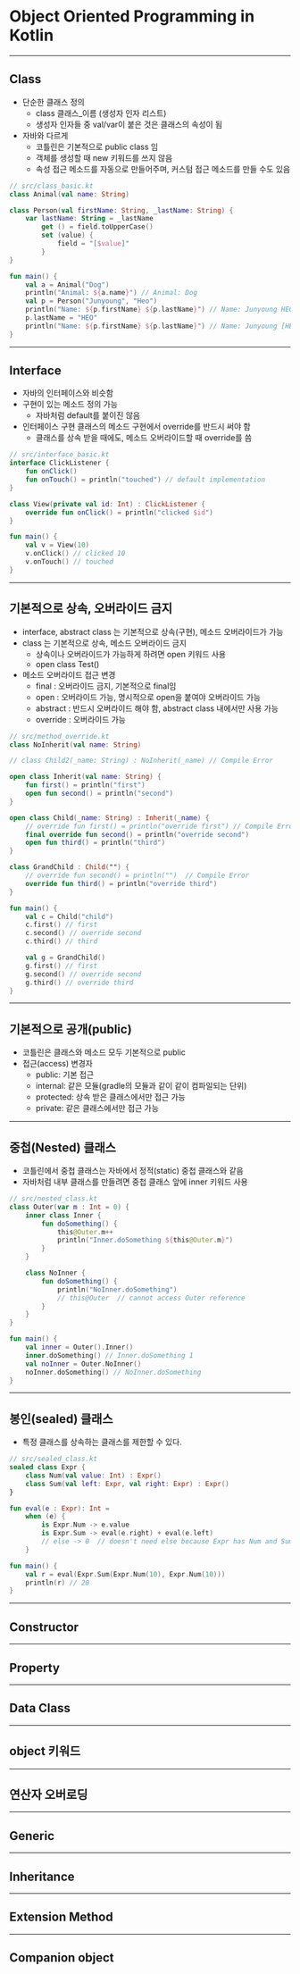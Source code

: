 
# Object Oriented Programming in Kotlin

---

## Class

* 단순한 클래스 정의
  * class 클래스_이름 (생성자 인자 리스트)
  * 생성자 인자들 중 val/var이 붙은 것은 클래스의 속성이 됨
* 자바와 다르게
  * 코틀린은 기본적으로 public class 임
  * 객체를 생성할 때 new 키워드를 쓰지 않음
  * 속성 접근 메소드를 자동으로 만들어주며, 커스텀 접근 메소드를 만들 수도 있음

```kotlin
// src/class_basic.kt
class Animal(val name: String)

class Person(val firstName: String, _lastName: String) {
    var lastName: String = _lastName
        get () = field.toUpperCase()
        set (value) {
            field = "[$value]"
        }
}

fun main() {
    val a = Animal("Dog")
    println("Animal: ${a.name}") // Animal: Dog
    val p = Person("Junyoung", "Heo")
    println("Name: ${p.firstName} ${p.lastName}") // Name: Junyoung HEO
    p.lastName = "HEO"
    println("Name: ${p.firstName} ${p.lastName}") // Name: Junyoung [HEO]
}
```

---

## Interface

* 자바의 인터페이스와 비슷함
* 구현이 있는 메소드 정의 가능
  * 자바처럼 default를 붙이진 않음
* 인터페이스 구현 클래스의 메소드 구현에서 override를 반드시 써야 함
  * 클래스를 상속 받을 때에도, 메소드 오버라이드할 때 override를 씀

```kotlin
// src/interface_basic.kt
interface ClickListener {
    fun onClick()
    fun onTouch() = println("touched") // default implementation
}

class View(private val id: Int) : ClickListener {
    override fun onClick() = println("clicked $id")
}

fun main() {
    val v = View(10)
    v.onClick() // clicked 10
    v.onTouch() // touched
}
```

---

## 기본적으로 상속, 오버라이드 금지

* interface, abstract class 는 기본적으로 상속(구현), 메소드 오버라이드가 가능
* class 는 기본적으로 상속, 메소드 오버라이드 금지
    * 상속이나 오버라이드가 가능하게 하려면 open 키워드 사용
    * open class Test()
* 메소드 오버라이드 접근 변경
    * final : 오버라이드 금지, 기본적으로 final임
    * open :  오버라이드 가능, 명시적으로 open을 붙여야 오버라이드 가능
    * abstract : 반드시 오버라이드 해야 함, abstract class 내에서만 사용 가능
    * override : 오버라이드 가능
    
```kotlin
// src/method_override.kt
class NoInherit(val name: String)

// class Child2(_name: String) : NoInherit(_name) // Compile Error

open class Inherit(val name: String) {
    fun first() = println("first")
    open fun second() = println("second")
}

open class Child(_name: String) : Inherit(_name) {
    // override fun first() = println("override first") // Compile Error
    final override fun second() = println("override second")
    open fun third() = println("third")
}

class GrandChild : Child("") {
    // override fun second() = println("")  // Compile Error
    override fun third() = println("override third")
}

fun main() {
    val c = Child("child")
    c.first() // first
    c.second() // override second
    c.third() // third

    val g = GrandChild()
    g.first() // first
    g.second() // override second
    g.third() // override third
}
```

---
 
## 기본적으로 공개(public)

* 코틀린은 클래스와 메소드 모두 기본적으로 public
* 접근(access) 변경자
    * public: 기본 접근
    * internal: 같은 모듈(gradle의 모듈과 같이 같이 컴파일되는 단위)
    * protected: 상속 받은 클래스에서만 접근 가능
    * private: 같은 클래스에서만 접근 가능

---

## 중첩(Nested) 클래스

* 코틀린에서 중첩 클래스는 자바에서 정적(static) 중첩 클래스와 같음
* 자바처럼 내부 클래스를 만들려면 중첩 클래스 앞에 inner 키워드 사용

```kotlin
// src/nested_class.kt
class Outer(var m : Int = 0) {
    inner class Inner {
        fun doSomething() {
            this@Outer.m++
            println("Inner.doSomething ${this@Outer.m}")
        }
    }

    class NoInner {
        fun doSomething() {
            println("NoInner.doSomething")
            // this@Outer  // cannot access Outer reference
        }
    }
}

fun main() {
    val inner = Outer().Inner()
    inner.doSomething() // Inner.doSomething 1
    val noInner = Outer.NoInner()
    noInner.doSomething() // NoInner.doSomething
}
```

---

## 봉인(sealed) 클래스

* 특정 클래스를 상속하는 클래스를 제한할 수 있다.

```kotlin
// src/sealed_class.kt
sealed class Expr {
    class Num(val value: Int) : Expr()
    class Sum(val left: Expr, val right: Expr) : Expr()
}

fun eval(e : Expr): Int =
    when (e) {
        is Expr.Num -> e.value
        is Expr.Sum -> eval(e.right) + eval(e.left)
        // else -> 0  // doesn't need else because Expr has Num and Sum only
    }

fun main() {
    val r = eval(Expr.Sum(Expr.Num(10), Expr.Num(10)))
    println(r) // 20
}
```

---

## Constructor

---

## Property

---

## Data Class

---

## object 키워드

---

## 연산자 오버로딩

---

## Generic

---

## Inheritance

---

## Extension Method

---

## Companion object

## 
